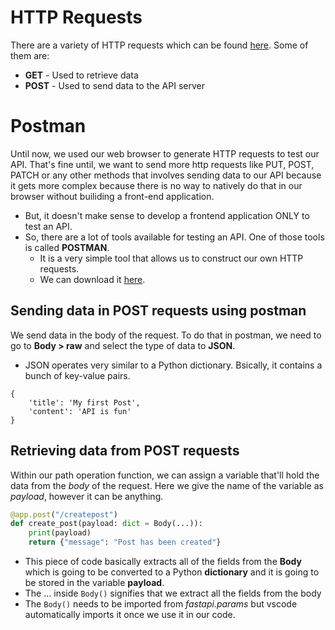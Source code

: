 # HTTP Requests
There are a variety of HTTP requests which can be found [here](https://developer.mozilla.org/en-US/docs/Web/HTTP/Methods). Some of them are:
* **GET** - Used to retrieve data
* **POST** - Used to send data to the API server

# Postman
Until now, we used our web browser to generate HTTP requests to test our API. That's fine until, we want to send more http requests like PUT, POST, PATCH or any other methods that involves sending data to our API because it gets more complex because there is no way to natively do that in our browser without builiding a front-end application.
* But, it doesn't make sense to develop a frontend application ONLY to test an API.
*  So, there are a lot of tools available for testing an API. One of those tools is called **POSTMAN**. 
    * It is a very simple tool that allows us to construct our own HTTP requests.
    * We can download it [here](https://www.postman.com/downloads/).
     
## Sending data in POST requests using postman
 We send data in the body of the request. To do that in postman, we need to go to **Body > raw** and select the type of data to **JSON**.
* JSON operates very similar to a Python dictionary. Bsically, it contains a bunch of key-value pairs.
```
{
    'title': 'My first Post',
    'content': 'API is fun'
}
```

## Retrieving data from POST requests

Within our path operation function, we can assign a variable that'll hold the data from the  _body_ of the request. Here we give the name of the variable as _payload_, however it can be anything.
```python
@app.post("/createpost")
def create_post(payload: dict = Body(...)):
    print(payload)
    return {"message": "Post has been created"}
```
* This piece of code basically extracts all of the fields from the **Body** which is going to be converted to a Python **dictionary** and it is going to be stored in the variable **payload**.
* The ... inside `Body()` signifies that we extract all the fields from the body
* The `Body()` needs to be imported from _fastapi.params_ but vscode automatically imports it once we use it in our code.